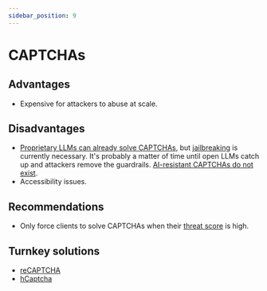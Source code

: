 ```yaml
---
sidebar_position: 9
---
```


# CAPTCHAs

## Advantages

- Expensive for attackers to abuse at scale.

## Disadvantages

- [Proprietary LLMs can already solve CAPTCHAs](https://arstechnica.com/information-technology/2023/10/sob-story-about-dead-grandma-tricks-microsoft-ai-into-solving-captcha/), but [jailbreaking](https://learnprompting.org/docs/prompt_hacking/jailbreaking) is currently necessary. It's probably a matter of time until open LLMs catch up and attackers remove the guardrails. [AI-resistant CAPTCHAs do not exist](https://twitter.com/gustavonarea/status/1762464826754757008).
- Accessibility issues.

## Recommendations

- Only force clients to solve CAPTCHAs when their [threat score](./threat-scoring.md) is high.

## Turnkey solutions

- [reCAPTCHA](https://www.google.com/recaptcha/about/)
- [hCaptcha](https://www.hcaptcha.com/)
